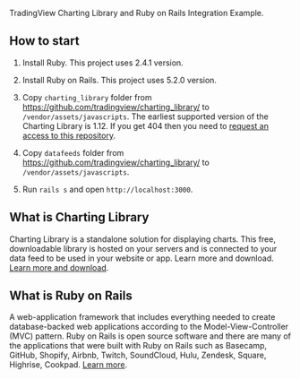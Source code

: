 TradingView Charting Library and Ruby on Rails Integration Example.

## How to start

1. Install Ruby. This project uses 2.4.1 version.

1. Install Ruby on Rails. This project uses 5.2.0 version.

1. Copy `charting_library` folder from https://github.com/tradingview/charting_library/ to `/vendor/assets/javascripts`. The earliest supported version of the Charting Library is 1.12. If you get 404 then you need to [request an access to this repository](https://www.tradingview.com/HTML5-stock-forex-bitcoin-charting-library/).

1. Copy `datafeeds` folder from https://github.com/tradingview/charting_library/ to `/vendor/assets/javascripts`.

1. Run `rails s` and open `http://localhost:3000`.


## What is Charting Library

Charting Library is a standalone solution for displaying charts. This free, downloadable library is hosted on your servers and is connected to your data feed to be used in your website or app. Learn more and download. [Learn more and download](https://www.tradingview.com/HTML5-stock-forex-bitcoin-charting-library/).

## What is Ruby on Rails

A web-application framework that includes everything needed to create database-backed web applications according to the Model-View-Controller (MVC) pattern. Ruby on Rails is open source software and there are many of the applications that were built with Ruby on Rails such as Basecamp, GitHub, Shopify, Airbnb, Twitch, SoundCloud, Hulu, Zendesk, Square, Highrise, Cookpad. [Learn more](http://rubyonrails.org/).
